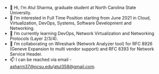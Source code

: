 - 👋 Hi, I’m Atul Sharma, graduate student at North Carolina State University.
- 👀 I’m interested in Full Time Position starting from June 2021 in Cloud, Virtualization, DevOps, Systems, Software Development and Networking.
- 🌱 I’m currently learning DevOps, Network Virtualization and Networking Protocols (Layer 2/3/4).
- 💞️ I’m collaborating on Wireshark (Network Analyzer tool) for RFC 8926 (Geneve Expansion to multi vendor support) and RFC 8393 for Network Service Header. 
- 📫 I can be reached via email - asharm37@ncsu.edu/atul358@gmail.com.

<!---
atul358/atul358 is a ✨ special ✨ repository because its `README.md` (this file) appears on your GitHub profile.
You can click the Preview link to take a look at your changes.
--->
